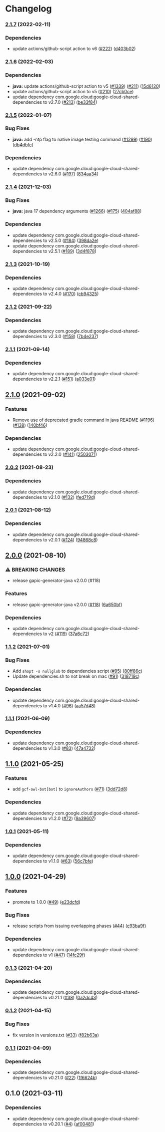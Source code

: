 # Changelog

### [2.1.7](https://github.com/googleapis/java-profiler/compare/v2.1.6...v2.1.7) (2022-02-11)


### Dependencies

* update actions/github-script action to v6 ([#222](https://github.com/googleapis/java-profiler/issues/222)) ([d403b02](https://github.com/googleapis/java-profiler/commit/d403b020df89e0fadf60ecd35065c4734b63537f))

### [2.1.6](https://github.com/googleapis/java-profiler/compare/v2.1.5...v2.1.6) (2022-02-03)


### Dependencies

* **java:** update actions/github-script action to v5 ([#1339](https://github.com/googleapis/java-profiler/issues/1339)) ([#211](https://github.com/googleapis/java-profiler/issues/211)) ([15d6120](https://github.com/googleapis/java-profiler/commit/15d612018cbe85f4c7a795dabd076f7c93b1271b))
* update actions/github-script action to v5 ([#210](https://github.com/googleapis/java-profiler/issues/210)) ([27cb0ce](https://github.com/googleapis/java-profiler/commit/27cb0ce6f7e768194248acf3f617427f880e7a65))
* update dependency com.google.cloud:google-cloud-shared-dependencies to v2.7.0 ([#213](https://github.com/googleapis/java-profiler/issues/213)) ([be33f84](https://github.com/googleapis/java-profiler/commit/be33f846942c27d83e0151eeeb21a8bdc58a621c))

### [2.1.5](https://www.github.com/googleapis/java-profiler/compare/v2.1.4...v2.1.5) (2022-01-07)


### Bug Fixes

* **java:** add -ntp flag to native image testing command ([#1299](https://www.github.com/googleapis/java-profiler/issues/1299)) ([#190](https://www.github.com/googleapis/java-profiler/issues/190)) ([db4dbfc](https://www.github.com/googleapis/java-profiler/commit/db4dbfcfed4ace31997a851256a0fea4ef4f4499))


### Dependencies

* update dependency com.google.cloud:google-cloud-shared-dependencies to v2.6.0 ([#197](https://www.github.com/googleapis/java-profiler/issues/197)) ([834aa34](https://www.github.com/googleapis/java-profiler/commit/834aa346aec120ee8b43da63fea5575f1ad6efd7))

### [2.1.4](https://www.github.com/googleapis/java-profiler/compare/v2.1.3...v2.1.4) (2021-12-03)


### Bug Fixes

* **java:** java 17 dependency arguments ([#1266](https://www.github.com/googleapis/java-profiler/issues/1266)) ([#175](https://www.github.com/googleapis/java-profiler/issues/175)) ([404af88](https://www.github.com/googleapis/java-profiler/commit/404af880dc06e2ae4d24da57045ae35ea2a00c9d))


### Dependencies

* update dependency com.google.cloud:google-cloud-shared-dependencies to v2.5.0 ([#184](https://www.github.com/googleapis/java-profiler/issues/184)) ([398da2e](https://www.github.com/googleapis/java-profiler/commit/398da2e7c5037dbfc646c4c2a3375253edeee253))
* update dependency com.google.cloud:google-cloud-shared-dependencies to v2.5.1 ([#189](https://www.github.com/googleapis/java-profiler/issues/189)) ([3d4f878](https://www.github.com/googleapis/java-profiler/commit/3d4f878b7fdec5a3f96bd1a2fbef752b280ba11b))

### [2.1.3](https://www.github.com/googleapis/java-profiler/compare/v2.1.2...v2.1.3) (2021-10-19)


### Dependencies

* update dependency com.google.cloud:google-cloud-shared-dependencies to v2.4.0 ([#170](https://www.github.com/googleapis/java-profiler/issues/170)) ([cb94325](https://www.github.com/googleapis/java-profiler/commit/cb9432555072d3beb6e94258e4d2331f09fad0c0))

### [2.1.2](https://www.github.com/googleapis/java-profiler/compare/v2.1.1...v2.1.2) (2021-09-22)


### Dependencies

* update dependency com.google.cloud:google-cloud-shared-dependencies to v2.3.0 ([#158](https://www.github.com/googleapis/java-profiler/issues/158)) ([7b4e237](https://www.github.com/googleapis/java-profiler/commit/7b4e237269bac3c4cf2d6ac1cee5ea0e3d7de8f4))

### [2.1.1](https://www.github.com/googleapis/java-profiler/compare/v2.1.0...v2.1.1) (2021-09-14)


### Dependencies

* update dependency com.google.cloud:google-cloud-shared-dependencies to v2.2.1 ([#151](https://www.github.com/googleapis/java-profiler/issues/151)) ([a033e01](https://www.github.com/googleapis/java-profiler/commit/a033e011727d12bc21a1c603896b3d3a4d8bc083))

## [2.1.0](https://www.github.com/googleapis/java-profiler/compare/v2.0.2...v2.1.0) (2021-09-02)


### Features

* Remove use of deprecated gradle command in java README ([#1196](https://www.github.com/googleapis/java-profiler/issues/1196)) ([#138](https://www.github.com/googleapis/java-profiler/issues/138)) ([140bf46](https://www.github.com/googleapis/java-profiler/commit/140bf46758c317cd8fa8d74c46ec7dbdb2ccc584))


### Dependencies

* update dependency com.google.cloud:google-cloud-shared-dependencies to v2.2.0 ([#141](https://www.github.com/googleapis/java-profiler/issues/141)) ([2503071](https://www.github.com/googleapis/java-profiler/commit/2503071a01ebe7b8868b56e399c4c620110f5964))

### [2.0.2](https://www.github.com/googleapis/java-profiler/compare/v2.0.1...v2.0.2) (2021-08-23)


### Dependencies

* update dependency com.google.cloud:google-cloud-shared-dependencies to v2.1.0 ([#132](https://www.github.com/googleapis/java-profiler/issues/132)) ([fed719d](https://www.github.com/googleapis/java-profiler/commit/fed719d264ab8bdf67fd087433e41f6a21ae3449))

### [2.0.1](https://www.github.com/googleapis/java-profiler/compare/v2.0.0...v2.0.1) (2021-08-12)


### Dependencies

* update dependency com.google.cloud:google-cloud-shared-dependencies to v2.0.1 ([#124](https://www.github.com/googleapis/java-profiler/issues/124)) ([94868c8](https://www.github.com/googleapis/java-profiler/commit/94868c80024283e81b28dec1f0ea50a3ea5d8d28))

## [2.0.0](https://www.github.com/googleapis/java-profiler/compare/v1.1.2...v2.0.0) (2021-08-10)


### ⚠ BREAKING CHANGES

* release gapic-generator-java v2.0.0 (#118)

### Features

* release gapic-generator-java v2.0.0 ([#118](https://www.github.com/googleapis/java-profiler/issues/118)) ([6a650bf](https://www.github.com/googleapis/java-profiler/commit/6a650bfdfb2906e666e18692e4f27283268f88d3))


### Dependencies

* update dependency com.google.cloud:google-cloud-shared-dependencies to v2 ([#119](https://www.github.com/googleapis/java-profiler/issues/119)) ([37a6c72](https://www.github.com/googleapis/java-profiler/commit/37a6c7207cf964c7b956973dd1663753cb4e6c98))

### [1.1.2](https://www.github.com/googleapis/java-profiler/compare/v1.1.1...v1.1.2) (2021-07-01)


### Bug Fixes

* Add `shopt -s nullglob` to dependencies script ([#95](https://www.github.com/googleapis/java-profiler/issues/95)) ([80ff86c](https://www.github.com/googleapis/java-profiler/commit/80ff86c792ef5745c96b0ce1a173056a21b1589a))
* Update dependencies.sh to not break on mac ([#91](https://www.github.com/googleapis/java-profiler/issues/91)) ([318719c](https://www.github.com/googleapis/java-profiler/commit/318719cac56d697acf37251169834184bcb555bd))


### Dependencies

* update dependency com.google.cloud:google-cloud-shared-dependencies to v1.4.0 ([#96](https://www.github.com/googleapis/java-profiler/issues/96)) ([aa57d48](https://www.github.com/googleapis/java-profiler/commit/aa57d48b929ecd0f291e80f28a27cf0ac1778f23))

### [1.1.1](https://www.github.com/googleapis/java-profiler/compare/v1.1.0...v1.1.1) (2021-06-09)


### Dependencies

* update dependency com.google.cloud:google-cloud-shared-dependencies to v1.3.0 ([#83](https://www.github.com/googleapis/java-profiler/issues/83)) ([47a4732](https://www.github.com/googleapis/java-profiler/commit/47a4732641bb56a5e4a6b4a8ab32cf846117af37))

## [1.1.0](https://www.github.com/googleapis/java-profiler/compare/v1.0.1...v1.1.0) (2021-05-25)


### Features

* add `gcf-owl-bot[bot]` to `ignoreAuthors` ([#71](https://www.github.com/googleapis/java-profiler/issues/71)) ([3dd72d8](https://www.github.com/googleapis/java-profiler/commit/3dd72d8c5815840adfae9e907440a8d223ae3aca))


### Dependencies

* update dependency com.google.cloud:google-cloud-shared-dependencies to v1.2.0 ([#72](https://www.github.com/googleapis/java-profiler/issues/72)) ([9a39607](https://www.github.com/googleapis/java-profiler/commit/9a3960765ee3fa9cb531d6fd39513e7cfc3a1361))

### [1.0.1](https://www.github.com/googleapis/java-profiler/compare/v1.0.0...v1.0.1) (2021-05-11)


### Dependencies

* update dependency com.google.cloud:google-cloud-shared-dependencies to v1.1.0 ([#63](https://www.github.com/googleapis/java-profiler/issues/63)) ([56c7bfe](https://www.github.com/googleapis/java-profiler/commit/56c7bfe282e045aa7b4cde4d61c8d54c5fdf8930))

## [1.0.0](https://www.github.com/googleapis/java-profiler/compare/v0.1.3...v1.0.0) (2021-04-29)


### Features

* promote to 1.0.0 ([#49](https://www.github.com/googleapis/java-profiler/issues/49)) ([e23dcfd](https://www.github.com/googleapis/java-profiler/commit/e23dcfd2fdd760b9a90b499dcfe81fdbac26acc2))


### Bug Fixes

* release scripts from issuing overlapping phases ([#44](https://www.github.com/googleapis/java-profiler/issues/44)) ([c93ba9f](https://www.github.com/googleapis/java-profiler/commit/c93ba9f118896080b6497ee5173a2e5beb35c7ce))


### Dependencies

* update dependency com.google.cloud:google-cloud-shared-dependencies to v1 ([#47](https://www.github.com/googleapis/java-profiler/issues/47)) ([14fc29f](https://www.github.com/googleapis/java-profiler/commit/14fc29f0135c0b82d987de75d62424b2eabaede0))

### [0.1.3](https://www.github.com/googleapis/java-profiler/compare/v0.1.2...v0.1.3) (2021-04-20)


### Dependencies

* update dependency com.google.cloud:google-cloud-shared-dependencies to v0.21.1 ([#38](https://www.github.com/googleapis/java-profiler/issues/38)) ([0a2dc43](https://www.github.com/googleapis/java-profiler/commit/0a2dc43432dd01de62c958778abfa6198635c057))

### [0.1.2](https://www.github.com/googleapis/java-profiler/compare/v0.1.1...v0.1.2) (2021-04-15)


### Bug Fixes

* fix version in versions.txt ([#33](https://www.github.com/googleapis/java-profiler/issues/33)) ([f82b63a](https://www.github.com/googleapis/java-profiler/commit/f82b63a08d0ce6e57dedb205adb720f584330516))

### [0.1.1](https://www.github.com/googleapis/java-profiler/compare/v0.1.0...v0.1.1) (2021-04-09)


### Dependencies

* update dependency com.google.cloud:google-cloud-shared-dependencies to v0.21.0 ([#22](https://www.github.com/googleapis/java-profiler/issues/22)) ([1f6624b](https://www.github.com/googleapis/java-profiler/commit/1f6624b94a49c1e24a7d05686d01aa660375cc3b))

## 0.1.0 (2021-03-11)


### Dependencies

* update dependency com.google.cloud:google-cloud-shared-dependencies to v0.20.1 ([#4](https://www.github.com/googleapis/java-profiler/issues/4)) ([af00481](https://www.github.com/googleapis/java-profiler/commit/af00481b27391ffe3d215190a33f0abc56a2f507))
